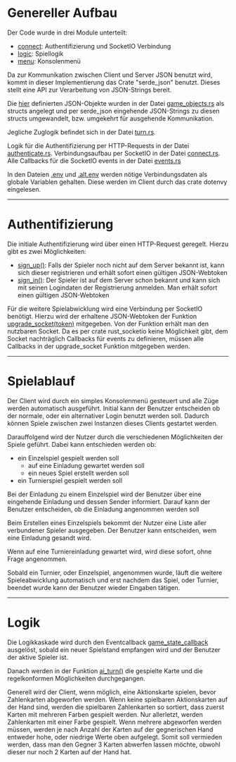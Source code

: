 # Genereller Aufbau
Der Code wurde in drei Module unterteilt:
* [connect](../src/connect): Authentifizierung und SocketIO Verbindung
* [logic](../src/logic): Spiellogik
* [menu](../src/menu): Konsolenmenü

Da zur Kommunikation zwischen Client und Server JSON benutzt wird, kommt in dieser Implementierung das Crate "serde_json"
benutzt. Dieses stellt eine API zur Verarbeitung von JSON-Strings bereit.

Die [hier](https://github.com/Nope-Cardgame/Doku/blob/main/Schnittstellen/Schnittstellen.md) definierten JSON-Objekte
wurden in der Datei [game_objects.rs](../src/logic/game_objects.rs) als structs angelegt und per serde_json eingehende JSON-Strings zu diesen structs umgewandelt, bzw. umgekehrt
für ausgehende Kommunikation.

Jegliche Zuglogik befindet sich in der Datei [turn.rs](../src/logic/turn.rs).

Logik für die Authentifizierung per HTTP-Requests in der Datei [authenticate.rs](../src/connect/authenticate.rs).
Verbindungsaufbau per SocketIO in der Datei [connect.rs](../src/connect/connect.rs).
Alle Callbacks für die SocketIO events in der Datei [events.rs](../src/connect/events.rs)

In den Dateien [.env](../.env) und [.alt.env](../.alt.env) werden nötige Verbindungsdaten als globale Variablen gehalten.
Diese werden im Client durch das crate dotenvy eingelesen.

---

# Authentifizierung
Die initiale Authentifizierung wird über einen HTTP-Request geregelt.
Hierzu gibt es zwei Möglichkeiten:
* [sign_up()](../src/connect/authenticate.rs): Falls der Spieler noch nicht auf dem Server bekannt ist, kann sich dieser registrieren und erhält sofort einen gültigen JSON-Webtoken
* [sign_in()](../src/connect/authenticate.rs): Der Spieler ist auf dem Server schon bekannt und kann sich mit seinen Logindaten der Registrierung anmelden. Man erhält sofort einen gültigen JSON-Webtoken

Für die weitere Spielabwicklung wird eine Verbindung per SocketIO benötigt.
Hierzu wird der erhaltene JSON-Webtoken der Funktion [upgrade_socket(token)](../src/connect/connect.rs) mitgegeben.
Von der Funktion erhält man den nutzbaren Socket.
Da es per crate rust_socketio keine Möglichkeit gibt, dem Socket nachträglich Callbacks für events zu definieren, müssen
alle Callbacks in der upgrade_socket Funktion mitgegeben werden.

---

# Spielablauf
Der Client wird durch ein simples Konsolenmenü gesteuert und alle Züge werden automatisch ausgeführt.
Initial kann der Benutzer entscheiden ob der normale, oder ein alternativer Login benutzt werden soll.
Dadurch können Spiele zwischen zwei Instanzen dieses Clients gestartet werden.

Darauffolgend wird der Nutzer durch die verschiedenen Möglichkeiten der Spiele geführt.
Dabei kann entschieden werden ob:
* ein Einzelspiel gespielt werden soll
  * auf eine Einladung gewartet werden soll
  * ein neues Spiel erstellt werden soll
* ein Turnierspiel gespielt werden soll

Bei der Einladung zu einem Einzelspiel wird der Benutzer über eine eingehende Einladung und dessen Sender informiert.
Darauf kann der Benutzer entscheiden, ob die Einladung angenommen werden soll

Beim Erstellen eines Einzelspiels bekommt der Nutzer eine Liste aller verbundener Spieler ausgegeben.
Der Benutzer kann entscheiden, wem eine Einladung gesandt wird.

Wenn auf eine Turniereinladung gewartet wird, wird diese sofort, ohne Frage angenommen.

Sobald ein Turnier, oder Einzelspiel, angenommen wurde, läuft die weitere Spieleabwicklung automatisch und
erst nachdem das Spiel, oder Turnier, beendet wurde kann der Benutzer wieder Eingaben tätigen.

---

# Logik
Die Logikkaskade wird durch den Eventcallback [game_state_callback](../src/connect/events.rs) ausgelöst, sobald ein
neuer Spielstand empfangen wird und der Benutzer der aktive Spieler ist.

Danach werden in der Funktion [ai_turn()](../src/logic/turn.rs) die gespielte Karte und die regelkonformen Möglichkeiten
durchgegangen.

Generell wird der Client, wenn möglich, eine Aktionskarte spielen, bevor Zahlenkarten abgeworfen werden.
Wenn keine spielbaren Aktionskarten auf der Hand sind, werden die spielbaren Zahlenkarten so sortiert, dass zuerst Karten mit mehreren Farben gespielt werden.
Nur allerletzt, werden Zahlenkarten mit einer Farbe gespielt. Wenn mehrere abgeworfen werden müssen, werden je nach Anzahl
der Karten auf der gegnerischen Hand entweder hohe, oder niedrige Werte oben aufgelegt.
Somit soll vermieden werden, dass man den Gegner 3 Karten abwerfen lassen möchte, obwohl dieser nur noch 2 Karten auf der Hand hat.